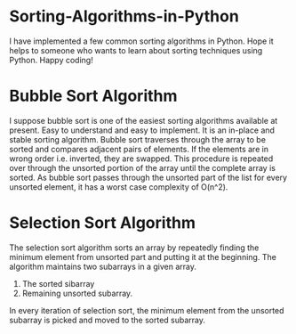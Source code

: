 # Sorting-Algorithms-in-Python
I have implemented a few common sorting algorithms in Python. Hope it helps to someone who wants to learn about sorting techniques using Python. Happy coding!

# Bubble Sort Algorithm
I suppose bubble sort is one of the easiest sorting algorithms available at present. Easy to understand and easy to implement. It is an in-place and stable sorting algorithm.
  Bubble sort traverses through the array to be sorted and compares adjacent pairs of elements. If the elements are in wrong order i.e. inverted, they are swapped. This procedure is repeated over through the unsorted portion of the array until the complete array is sorted.
  As bubble sort passes through the unsorted part of the list for every unsorted element, it has a worst case complexity of O(n^2).
  
# Selection Sort Algorithm
The selection sort algorithm sorts an array by repeatedly finding the minimum element from unsorted part and putting it at the beginning. The algorithm maintains two subarrays in a given array.

1) The sorted sibarray
2) Remaining unsorted subarray.

In every iteration of selection sort, the minimum element from the unsorted subarray is picked and moved to the sorted subarray.
